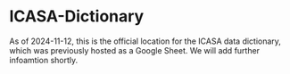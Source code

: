 # ICASA-Dictionary
As of 2024-11-12, this is the official location for the ICASA data dictionary, which was previously hosted as a Google Sheet.
We will add further infoamtion shortly.
